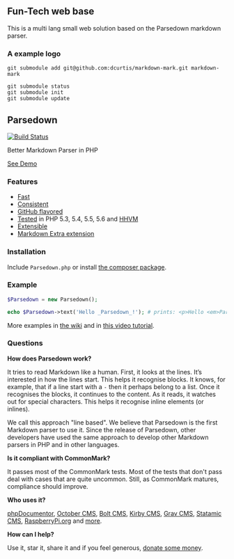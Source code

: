 ## Fun-Tech web base

This is a multi lang small web solution based on the Parsedown markdown parser.


### A example logo
```
git submodule add git@github.com:dcurtis/markdown-mark.git markdown-mark

git submodule status
git submodule init
git submodule update
```


## Parsedown

[![Build Status](https://img.shields.io/travis/erusev/parsedown/master.svg?style=flat-square)](https://travis-ci.org/erusev/parsedown)
<!--[![Total Downloads](http://img.shields.io/packagist/dt/erusev/parsedown.svg?style=flat-square)](https://packagist.org/packages/erusev/parsedown)-->

Better Markdown Parser in PHP

[See Demo](http://parsedown.org/demo)

### Features

* [Fast](http://parsedown.org/speed)
* [Consistent](http://parsedown.org/consistency)
* [GitHub flavored](https://help.github.com/articles/github-flavored-markdown)
* [Tested](http://parsedown.org/tests/) in PHP 5.3, 5.4, 5.5, 5.6 and [HHVM](http://www.hhvm.com/)
* [Extensible](https://github.com/erusev/parsedown/wiki/Writing-Extensions)
* [Markdown Extra extension](https://github.com/erusev/parsedown-extra)

### Installation

Include `Parsedown.php` or install [the composer package](https://packagist.org/packages/erusev/parsedown).

### Example

``` php
$Parsedown = new Parsedown();

echo $Parsedown->text('Hello _Parsedown_!'); # prints: <p>Hello <em>Parsedown</em>!</p>
```

More examples in [the wiki](https://github.com/erusev/parsedown/wiki/Usage) and in [this video tutorial](http://youtu.be/wYZBY8DEikI).

### Questions

**How does Parsedown work?**

It tries to read Markdown like a human. First, it looks at the lines. It’s interested in how the lines start. This helps it recognise blocks. It knows, for example, that if a line start with a `-` then it perhaps belong to a list. Once it recognises the blocks, it continues to the content. As it reads, it watches out for special characters. This helps it recognise inline elements (or inlines).

We call this approach "line based". We believe that Parsedown is the first Markdown parser to use it. Since the release of Parsedown, other developers have used the same approach to develop other Markdown parsers in PHP and in other languages.

**Is it compliant with CommonMark?**

It passes most of the CommonMark tests. Most of the tests that don't pass deal with cases that are quite uncommon. Still, as CommonMark matures, compliance should improve.

**Who uses it?**

[phpDocumentor](http://www.phpdoc.org/), [October CMS](http://octobercms.com/), [Bolt CMS](http://bolt.cm/), [Kirby CMS](http://getkirby.com/), [Grav CMS](http://getgrav.org/), [Statamic CMS](http://www.statamic.com/),  [RaspberryPi.org](http://www.raspberrypi.org/) and [more](https://www.versioneye.com/php/erusev:parsedown/references).

**How can I help?**

Use it, star it, share it and if you feel generous, [donate some money](https://www.paypal.com/cgi-bin/webscr?cmd=_s-xclick&hosted_button_id=528P3NZQMP8N2).
